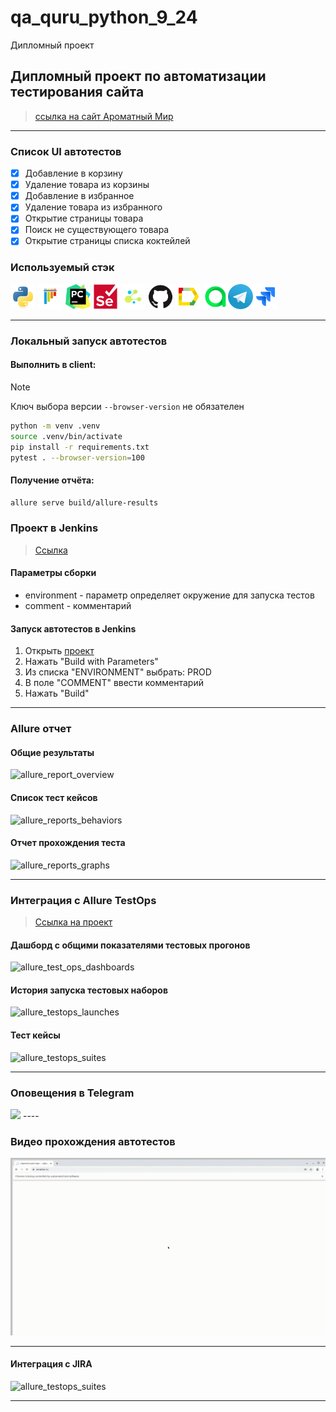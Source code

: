 # qa_quru_python_9_24
Дипломный проект

##  Дипломный проект по автоматизации тестирования сайта  
> <a target="_blank" href="https://amwine.ru">ссылка на сайт Ароматный Мир</a>

----

### Список UI автотестов

- [x] Добавление в корзину
- [x] Удаление товара из корзины
- [x] Добавление в избранное 
- [x] Удаление товара из избранного
- [x] Открытие страницы товара
- [x] Поиск не существующего товара 
- [x] Открытие страницы списка коктейлей

### Используемый стэк

<img title="Python" src="./images/icons/python-original.svg" height="40" width="40"/> <img title="Pytest" src="./images/icons/pytest-original.svg" height="40" width="40"/> <img title="Pycharm" src="./images/icons/pycharm.png" height="40" width="40"/> <img title="Selenium" src="./images/icons/selenium-original.svg" height="40" width="40"/> <img title="Selene" src="./images/icons/selene.png" height="40" width="40"/> <img title="GitHub" src="./images/icons/github-original.svg" height="40" width="40"/> <img title="Allure Report" src="./images/icons/Allure_Report.png" height="40" width="40"/> <img title="Allure TestOps" src="./images/icons/AllureTestOps.png" height="40" width="40"/><img title="Telegram" src="./images/icons/tg.png" height="40" width="40"/><img title="Jira" src="./images/icons/jira-original.svg" height="40" width="40"/> 

----

### Локальный запуск автотестов

#### Выполнить в client:
> [!NOTE]
> Ключ выбора версии `--browser-version` не обязателен

```bash
python -m venv .venv
source .venv/bin/activate
pip install -r requirements.txt
pytest . --browser-version=100
```

#### Получение отчёта:
```bash
allure serve build/allure-results
```

### Проект в Jenkins
> <a target="_blank" href="https://jenkins.autotests.cloud/job/C09-Rusak_UI_Diploma/">Ссылка</a>

#### Параметры сборки


* environment - параметр определяет окружение для запуска тестов
* comment - комментарий


#### Запуск автотестов в Jenkins
1. Открыть <a target="_blank" href="https://jenkins.autotests.cloud/job/C09-Rusak_UI_Diploma/">проект</a>
2. Нажать "Build with Parameters"
3. Из списка "ENVIRONMENT" выбрать: PROD
4. В поле "COMMENT" ввести комментарий
5. Нажать "Build"

----

### Allure отчет
#### Общие результаты

![allure_report_overview](images/screenshots/allure-all-report.png)

#### Список тест кейсов

![allure_reports_behaviors](images/screenshots/allure-list-test.png)

#### Отчет прохождения теста

![allure_reports_graphs](images/screenshots/allure-test.png)


----

### Интеграция с Allure TestOps
> <a target="_blank" href="https://allure.autotests.cloud/project/4095/dashboards">Ссылка на проект</a>

#### Дашборд с общими показателями тестовых прогонов

![allure_test_ops_dashboards](images/screenshots/testops-dashboard.png)

#### История запуска тестовых наборов

![allure_testops_launches](images/screenshots/testops-launches.png)

#### Тест кейсы

![allure_testops_suites](images/screenshots/testops-all-test.png)

----



### Оповещения в Telegram

<img src="./images/screenshots/tbot.png" width="300">
----

### Видео прохождения автотестов

![autotest_gif](images/video/remove_from_favorites.gif)

----
#### Интеграция с JIRA

![allure_testops_suites](images/screenshots/jira-int.png)

----